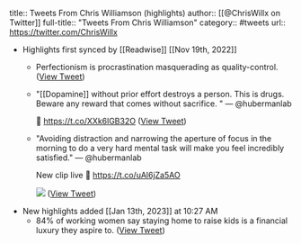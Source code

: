 title:: Tweets From Chris Williamson (highlights)
author:: [[@ChrisWillx on Twitter]]
full-title:: "Tweets From Chris Williamson"
category:: #tweets
url:: https://twitter.com/ChrisWillx

- Highlights first synced by [[Readwise]] [[Nov 19th, 2022]]
	- Perfectionism is procrastination masquerading as quality-control. ([View Tweet](https://twitter.com/ChrisWillx/status/1436616126461616132))
	- "[[Dopamine]] without prior effort destroys a person. This is drugs. Beware any reward that comes without sacrifice. " —  @hubermanlab
	  
	  🔗 https://t.co/XXk6lGB32O ([View Tweet](https://twitter.com/ChrisWillx/status/1546602021586960384))
	- "Avoiding distraction and narrowing the aperture of focus in the morning to do a very hard mental task will make you feel incredibly satisfied." — @hubermanlab 
	  
	  New clip live 🔗 https://t.co/uAl6jZa5AO 
	  
	  ![](https://pbs.twimg.com/media/FYmIS-KWIAAVjPA.jpg) ([View Tweet](https://twitter.com/ChrisWillx/status/1551945442325323784))
- New highlights added [[Jan 13th, 2023]] at 10:27 AM
	- 84% of working women say staying home to raise kids is a financial luxury they aspire to. ([View Tweet](https://twitter.com/ChrisWillx/status/1612811501479383043))